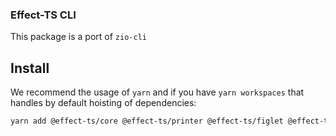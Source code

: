 ### Effect-TS CLI

This package is a port of `zio-cli`

## Install

We recommend the usage of `yarn` and if you have `yarn workspaces` that handles by default hoisting of dependencies:

```sh
yarn add @effect-ts/core @effect-ts/printer @effect-ts/figlet @effect-ts/cli
```
